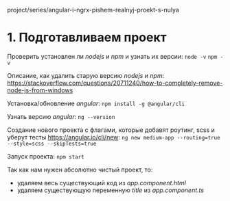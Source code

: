 project/series/angular-i-ngrx-pishem-realnyj-proekt-s-nulya

# 1. Подготавливаем проект

Проверить установлен ли *nodejs* и *npm* и узнать их версии:
`node -v`
`npm -v`

Описание, как удалить старую версию *nodejs* и *npm*:
https://stackoverflow.com/questions/20711240/how-to-completely-remove-node-js-from-windows

Установка/обновление *angular*:
`npm install -g @angular/cli`

Узнать версию *angular*:
`ng --version`

Создание нового проекта с флагами, которые добавят роутинг, scss и уберут тесты https://angular.io/cli/new:
`ng new medium-app --routing=true --style=scss --skipTests=true`

Запуск проекта: 
`npm start` 

Так как нам нужен абсолютно чистый проект, то:
- удаляем весь существующий код из *app.component.html*
- удаляем существующую переменную *title* из *app.component.ts*
